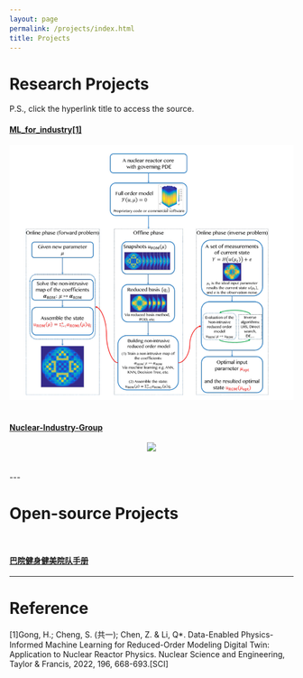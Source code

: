 ```yaml
---
layout: page
permalink: /projects/index.html
title: Projects
---
```


# Research Projects

P.S., click the hyperlink title to access the source.
<br>

#### [ML_for_industry[1]](https://github.com/ApolloHong/ML_for_INDUSTRY)

<center>
<img src="/images/ML_for_nuclear_reactor.png">
</center>
<br>

#### [Nuclear-Industry-Group](https://github.com/CiciciLYN/Nuclear-Industry-Group)

<center>
<img src="https://apollohong.github.io/images/RODTdemo1.png">
</center>
<br>


<br>
---

# Open-source Projects

<br>

#### [巴院健身健美院队手册](https://apollohong.github.io/file/健身健美院队计划书.pdf)

---

# **Reference**
[1]Gong, H.; Cheng, S. (共一); Chen, Z. & Li, Q*. Data-Enabled Physics-Informed Machine Learning for Reduced-Order Modeling Digital Twin: Application to Nuclear Reactor Physics. Nuclear Science and Engineering, Taylor & Francis, 2022, 196, 668-693.[SCI]




